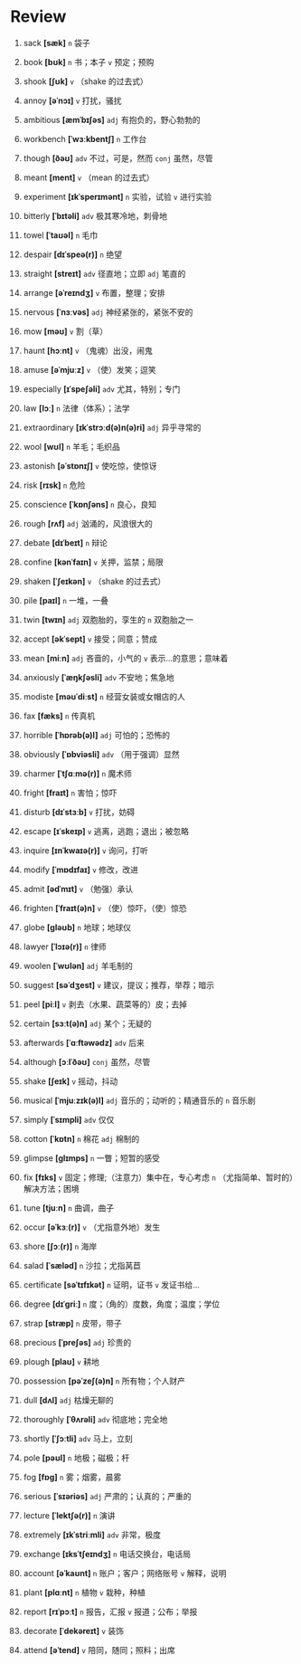 # Review
1. sack **[sæk]** `n` 袋子

2. book **[bʊk]** `n` 书；本子 `v` 预定；预购

3. shook **[ʃʊk]** `v` （shake 的过去式）

4. annoy **[əˈnɔɪ]** `v` 打扰，骚扰

5. ambitious **[æmˈbɪʃəs]** `adj` 有抱负的，野心勃勃的

6. workbench **[ˈwɜːkbentʃ]** `n` 工作台

7. though **[ðəʊ]** `adv` 不过，可是，然而 `conj` 虽然，尽管

8. meant **[ment]** `v` （mean 的过去式）

9. experiment **[ɪkˈsperɪmənt]** `n` 实验，试验 `v` 进行实验

10. bitterly **[ˈbɪtəli]** `adv` 极其寒冷地，刺骨地

11. towel **[ˈtaʊəl]** `n` 毛巾

12. despair **[dɪˈspeə(r)]** `n` 绝望

13. straight **[streɪt]** `adv` 径直地；立即 `adj` 笔直的

14. arrange **[əˈreɪndʒ]** `v` 布置，整理；安排

15. nervous **[ˈnɜːvəs]** `adj` 神经紧张的，紧张不安的

16. mow **[məʊ]** `v` 割（草）

17. haunt **[hɔːnt]** `v` （鬼魂）出没，闹鬼

18. amuse **[əˈmjuːz]** `v` （使）发笑；逗笑

19. especially **[ɪˈspeʃəli]** `adv` 尤其，特别；专门

20. law **[lɔː]** `n` 法律（体系）；法学

21. extraordinary **[ɪkˈstrɔːd(ə)n(ə)ri]** `adj` 异乎寻常的

22. wool **[wʊl]** `n` 羊毛；毛织品

23. astonish **[əˈstɒnɪʃ]** `v` 使吃惊，使惊讶

24. risk **[rɪsk]** `n` 危险

25. conscience **[ˈkɒnʃəns]** `n` 良心，良知

26. rough **[rʌf]** `adj` 汹涌的，风浪很大的

27. debate **[dɪˈbeɪt]** `n` 辩论

28. confine **[kənˈfaɪn]** `v` 关押，监禁；局限

29. shaken **[ˈʃeɪkən]** `v` （shake 的过去式）

30. pile **[paɪl]** `n` 一堆，一叠

31. twin **[twɪn]** `adj` 双胞胎的，孪生的 `n` 双胞胎之一

32. accept **[əkˈsept]** `v` 接受；同意；赞成

33. mean **[miːn]** `adj` 吝啬的，小气的 `v` 表示...的意思；意味着

34. anxiously **[ˈæŋkʃəsli]** `adv` 不安地；焦急地

35. modiste **[məʊˈdiːst]** `n` 经营女装或女帽店的人

36. fax **[fæks]** `n` 传真机

37. horrible **[ˈhɒrəb(ə)l]** `adj` 可怕的；恐怖的

38. obviously **[ˈɒbviəsli]** `adv` （用于强调）显然

39. charmer **[ˈtʃɑːmə(r)]** `n` 魔术师

40. fright **[fraɪt]** `n` 害怕；惊吓

41. disturb **[dɪˈstɜːb]** `v` 打扰，妨碍

42. escape **[ɪˈskeɪp]** `v` 逃离，逃跑；退出；被忽略

43. inquire **[ɪnˈkwaɪə(r)]** `v` 询问，打听

44. modify **[ˈmɒdɪfaɪ]** `v` 修改，改进

45. admit **[ədˈmɪt]** `v` （勉强）承认

46. frighten **[ˈfraɪt(ə)n]** `v` （使）惊吓，（使）惊恐

47. globe **[ɡləʊb]** `n` 地球；地球仪

48. lawyer **[ˈlɔɪə(r)]** `n` 律师

49. woolen **[ˈwʊlən]** `adj` 羊毛制的

50. suggest **[səˈdʒest]** `v` 建议，提议；推荐，举荐；暗示

51. peel **[piːl]** `v` 剥去（水果、蔬菜等的）皮；去掉

52. certain **[sɜːt(ə)n]** `adj` 某个；无疑的

53. afterwards **[ˈɑːftəwədz]** `adv` 后来

54. although **[ɔːlˈðəʊ]** `conj` 虽然，尽管

55. shake **[ʃeɪk]** `v` 摇动，抖动

56. musical **[ˈmjuːzɪk(ə)l]** `adj` 音乐的；动听的；精通音乐的 `n` 音乐剧

57. simply **[ˈsɪmpli]** `adv` 仅仅

58. cotton **[ˈkɒtn]** `n` 棉花 `adj` 棉制的

59. glimpse **[ɡlɪmps]** `n` 一瞥；短暂的感受

60. fix **[fɪks]** `v` 固定；修理;（注意力）集中在，专心考虑 `n` （尤指简单、暂时的）解决方法；困境

61. tune **[tjuːn]** `n` 曲调，曲子

62. occur **[əˈkɜː(r)]** `v` （尤指意外地）发生

63. shore **[ʃɔː(r)]** `n` 海岸

64. salad **[ˈsæləd]** `n` 沙拉；尤指莴苣

65. certificate **[səˈtɪfɪkət]** `n` 证明，证书 `v` 发证书给...

66. degree **[dɪˈɡriː]** `n` 度；（角的）度数，角度；温度；学位

67. strap **[stræp]** `n` 皮带，带子

68. precious **[ˈpreʃəs]** `adj` 珍贵的

69. plough **[plaʊ]** `v` 耕地

70. possession **[pəˈzeʃ(ə)n]** `n` 所有物；个人财产

71. dull **[dʌl]** `adj` 枯燥无聊的

72. thoroughly **[ˈθʌrəli]** `adv` 彻底地；完全地

73. shortly **[ˈʃɔːtli]** `adv` 马上，立刻

74. pole **[pəʊl]** `n` 地极；磁极；杆

75. fog **[fɒɡ]** `n` 雾；烟雾，晨雾

76. serious **[ˈsɪəriəs]** `adj` 严肃的；认真的；严重的

77. lecture **[ˈlektʃə(r)]** `n` 演讲

78. extremely **[ɪkˈstriːmli]** `adv` 非常，极度

79. exchange **[ɪksˈtʃeɪndʒ]** `n` 电话交换台，电话局

80. account **[əˈkaʊnt]** `n` 账户；客户；网络账号 `v` 解释，说明

81. plant **[plɑːnt]** `n` 植物 `v` 栽种，种植

82. report **[rɪˈpɔːt]** `n` 报告，汇报 `v` 报道；公布；举报

83. decorate **[ˈdekəreɪt]** `v` 装饰

84. attend **[əˈtend]** `v` 陪同，随同；照料；出席

